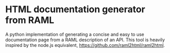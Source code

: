 # HTML documentation generator from RAML

A python implementation of generating a concise and easy to use documentation page from a RAML description of an API. This tool is heavily inspired by the node.js equivalent, https://github.com/raml2html/raml2html.
